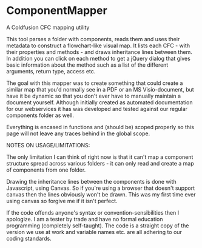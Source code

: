 # ComponentMapper
A Coldfusion CFC mapping utility

This tool parses a folder with components, reads them and uses their metadata to construct a flowchart-like visual map. It lists each CFC - with their properties and methods - and draws inheritance lines between them. In addition you can click on each method to get a jQuery dialog that gives basic information about the method such as a list of the different arguments, return type, access etc. 

The goal with this mapper was to create something that could create a similar map that you'd normally see in a PDF or an MS Visio-document, but have it be dynamic so that you don't ever have to manually maintain a document yourself. Although initially created as automated documentation for our webservices it has was developed and tested against our regular components folder as well.

Everything is encased in functions and (should be) scoped properly so this page will not leave any traces behind in the global scope.

NOTES ON USAGE/LIMITATIONS:

The only limitation I can think of right now is that it can't map a component structure spread across various folders - it can only read and create a map of components from one folder.

Drawing the inheritance lines between the components is done with Javascript, using Canvas. So if you're using a browser that doesn't support canvas then the lines obviously won't be drawn. This was my first time ever using canvas so forgive me if it isn't perfect.

If the code offends anyone's syntax or convention-sensibilities then I apologize. I am a tester by trade and have no formal education programming (completely self-taught). The code is a straight copy of the version we use at work and variable names etc. are all adhering to our coding standards.

